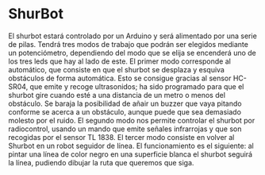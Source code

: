 # ShurBot
El shurbot estará controlado por un Arduino y será alimentado por una serie de pilas. Tendrá tres modos de trabajo que podrán ser elegidos mediante un potenciómetro, dependiendo del modo que se elija se encenderá uno de los tres leds que hay al lado de este.
El primer modo corresponde al automático, que consiste en que el shurbot se desplaza y esquiva obstáculos de forma automática. Esto se consigue gracias al sensor HC-SR04, que emite y recoge ultrasonidos; ha sido programado para que el shurbot gire cuando esté a una distancia de un metro o menos del obstáculo. Se baraja la posibilidad de añair un buzzer que vaya pitando conforme se acerca a un obstáculo, aunque puede que sea demasiado molesto por el ruido. 
El segundo modo nos permite controlar el shurbot por radiocontrol, usando un mando que emite señales infrarrojas y que son recogidas por el sensor TL 1838. 
El tercer modo consiste en volver al Shurbot en un robot seguidor de línea. El funcionamiento es el siguiente: al pintar una línea de color negro en una superficie blanca el shurbot seguirá la línea, pudiendo dibujar la ruta que queremos que siga.
